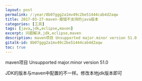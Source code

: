 ```yaml
---
layout: post
permalink: /:year/8b07ggg2a1mv49c2be51444cab4d2aqw
title: 2017-03-27-maven-报错不支持的java版本
categories: [工具]
tags: [java,jdk,eclipse,maven]
excerpt: 问题解决,jdk,eclipse,maven
description: maven项目 Unsupported major.minor version 51.0
gitalk-id: 8b07ggg2a1mv49c2be51444cab4d2aqw
toc: true
---
```


maven项目 Unsupported major.minor version 51.0

JDK的版本与maven中配置的不一样。修改本地jdk版本即可